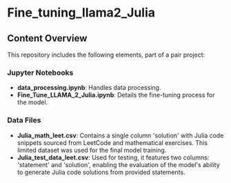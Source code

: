 # Fine_tuning_llama2_Julia

## Content Overview

This repository includes the following elements, part of a pair project:

### Jupyter Notebooks
- **data_processing.ipynb**: Handles data processing.
- **Fine_Tune_LLAMA_2_Julia.ipynb**: Details the fine-tuning process for the model.

### Data Files
- **Julia_math_leet.csv**: Contains a single column 'solution' with Julia code snippets sourced from LeetCode and mathematical exercises. This limited dataset was used for the final model training.
- **Julia_test_data_leet.csv**: Used for testing, it features two columns: 'statement' and 'solution', enabling the evaluation of the model's ability to generate Julia code solutions from provided statements.
